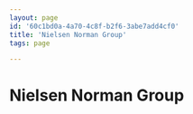 ```yaml
---
layout: page
id: '60c1bd0a-4a70-4c8f-b2f6-3abe7add4cf0'
title: 'Nielsen Norman Group'
tags: page

---
```

  
# Nielsen Norman Group

<div class="space-y-2">

</div>
